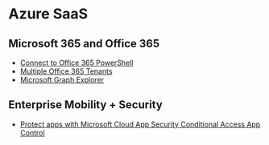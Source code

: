 # Azure SaaS

## Microsoft 365 and Office 365

- [Connect to Office 365 PowerShell](https://docs.microsoft.com/en-us/office365/enterprise/powershell/connect-to-office-365-powershell)
- [Multiple Office 365 Tenants](http://www.msexchange.org/articles-tutorials/office-365/what-you-need-consider-multiple-office-365-tenants-part1.html)
- [Microsoft Graph Explorer](https://developer.microsoft.com/en-us/graph/graph-explorer)

## Enterprise Mobility + Security

- [Protect apps with Microsoft Cloud App Security Conditional Access App Control](https://docs.microsoft.com/en-us/cloud-app-security/proxy-intro-aad)

